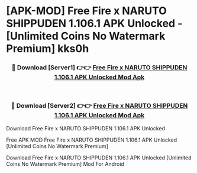 # [APK-MOD] Free Fire x NARUTO SHIPPUDEN 1.106.1 APK Unlocked - [Unlimited Coins No Watermark Premium] kks0h



<div align="center">
<h3>🔴 Download [Server1] 👉👉 <a href="https://momento.my/?title=Free_Fire_x_NARUTO_SHIPPUDEN_1.106.1_APK_Unlocked">Free Fire x NARUTO SHIPPUDEN 1.106.1 APK Unlocked Mod Apk</a></h3><br>

<h3>🔴 Download [Server2] 👉👉 <a href="https://momento.my/?title=Free_Fire_x_NARUTO_SHIPPUDEN_1.106.1_APK_Unlocked">Free Fire x NARUTO SHIPPUDEN 1.106.1 APK Unlocked Mod Apk</a></h3>
</div>



Download Free Fire x NARUTO SHIPPUDEN 1.106.1 APK Unlocked 

Free APK MOD Free Fire x NARUTO SHIPPUDEN 1.106.1 APK Unlocked [Unlimited Coins No Watermark Premium]

Download Free Fire x NARUTO SHIPPUDEN 1.106.1 APK Unlocked [Unlimited Coins No Watermark Premium] Mod For Android
